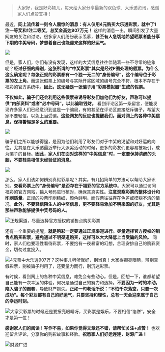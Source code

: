 > 大家好，我是好彩颖儿，每天给大家分享最新的双色球、大乐透资讯，感谢家人们点赞支持！

最近，**网上流传着一则令人震惊的消息：有人仅用4元购买大乐透彩票，就中了1注一等奖和1注二等奖，总奖金高达907万元！** 这样的消息一出，瞬间引发了大量网友的关注和讨论。很多家人们纷纷表示羡慕，**甚至有人急切地希望晒票者能分享下期的中奖号码，梦想着自己也能迎来这样的好运气。**


![](https://cdn.jsdelivr.net/gh/wangwenjie1314/PicCDN/2024-11-12/1731391341248-image.png)


但是，家人们，你们有没有发现，这样的大奖信息往往伴随着一些不寻常的迹象呢？**经过仔细的辨别，这张所谓的“中奖彩票”其实是经过P图处理的假票。为什么这么确定呢？每张正规的彩票都有一个独一无二的“身份编号”，这个编号位于彩票的左上角**。而这张假票上的编号与实际开奖区域的编号完全不符，根本不存在于福彩的官方系统中。**因此，这无疑是一张骗子用“彩票模拟器”生成的假票。**

**不仅如此，骗子们还会利用这些假票来诱导彩友们加他们为好友，声称可以提供“内部资料”或者“必中号码”，以此骗取钱财。** 看到评论区第一条留言，便能发现许多家人们已经意识到这是一个骗局，有的甚至在评论区直接怒斥骗子，希望大家不要轻信，以免上当受骗。**这些网友的反应也提醒我们，面对网上的各种中奖信息，保持警惕是多么的重要。**


![](https://cdn.jsdelivr.net/gh/wangwenjie1314/PicCDN/2024-11-12/1731391378268-image.png)


骗子们之所以能够得逞，是因为他们利用了彩友们对于中奖的渴望和对好运的向往。尤其是在大乐透最近举行大派奖活动的时候，更多的彩友们更容易被吸引，成为骗子的目标。**因此，家人们在面对这样的“中奖信息”时，一定要保持清醒的头脑，不要轻易相信未经验证的消息。**

![](https://cdn.jsdelivr.net/gh/wangwenjie1314/PicCDN/2024-11-12/1731391400843-image.png)


那么，家人们该如何辨别真假彩票呢？其实，有几招简单的方法可以帮助大家识别。**查看彩票上的“身份编号”是否存在于福彩的官方系统中**。大家可以通过访问福彩的官方网站，输入号码进行核对，确保其真实性。**注意观察彩票的整体设计和印刷质量**。正规的彩票印刷精细，颜色鲜明，而假票往往存在色差或模糊不清的情况。**此外，不要轻信陌生人的中奖信息，更不要轻易添加不明来源的好友，尤其是那些声称能够提供中奖号码的人。**



![正规渠道，尽量选择官方授权的销售点购买彩票](https://cdn.jsdelivr.net/gh/wangwenjie1314/PicCDN/2024-11-12/1731392326062-image.png)


还有一个重要的提醒，**就是购彩一定要通过正规渠道进行。尽量选择官方授权的销售点购买彩票，避免通过不明渠道购买，这样可以大大降低上当受骗的风险。** 同时，家人们也要理性看待彩票，不要抱有一夜暴富的幻想，合理安排自己的购彩资金，切勿过度投入。


![4元票中大乐透907万？这种事儿听听就好，别当真！大家得擦亮眼睛，辨别真假彩票，别被骗子利用了，还要量力而行，别沉迷彩票。](https://cdn.jsdelivr.net/gh/wangwenjie1314/PicCDN/2024-11-12/1731392200756-image.png)


有时候，看到网上的各种中奖信息，难免会有些动心。但是，回想一下，谁都希望自己能有一次幸运的体验，何况是通过自己的努力和选择。**不要因为一时的冲动，陷入骗子的圈套**，导致财产损失。**正如一句老话所说：“不怕千次落空，只要一次成功”。每个彩友都有自己的好运气，只要坚持和理性，总有一天会迎来属于自己的幸运时刻。**


![大家买彩票的时候还是要擦亮眼睛呀，买彩票是娱乐，不要相信“馅饼”，安全才是第一位！](https://cdn.jsdelivr.net/gh/wangwenjie1314/PicCDN/2024-11-12/1731392217861-image.png)


**感谢家人们的阅读！写作不易，如果你觉得文章还不错，请帮忙关注+点赞！** 也欢迎留言评论，分享你的购彩故事和经验。**祝愿家人们好运连连，财源广进！**


![财源广进](https://cdn.jsdelivr.net/gh/wangwenjie1314/PicCDN/2024-11-12/1731392255326-image.png)
